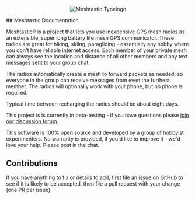 <p align="center">
  <img src="https://raw.githubusercontent.com/meshtastic/meshtastic-design/master/typelogo/typelogo.svg" alt="Meshtastic Typelogo"/>
</p>
## Meshtastic Documentation

Meshtastic® is a project that lets you use inexpensive GPS mesh radios as an extensible, super long battery life mesh GPS communicator. These radios are great for hiking, skiing, paragliding - essentially any hobby where you don't have reliable internet access. Each member of your private mesh can always see the location and distance of all other members and any text messages sent to your group chat.

The radios automatically create a mesh to forward packets as needed, so everyone in the group can receive messages from even the furthest member. The radios will optionally work with your phone, but no phone is required.

Typical time between recharging the radios should be about eight days.

This project is is currently in beta-testing - if you have questions please [join our discussion forum](https://meshtastic.discourse.group/).

This software is 100% open source and developed by a group of hobbyist experimenters. No warranty is provided, if you'd like to improve it - we'd love your help. Please post in the chat.

## Contributions

If you have anything to fix or details to add, first file an issue on GitHub to see if it is likely to be accepted, then file a pull request with your change (one PR per issue).
